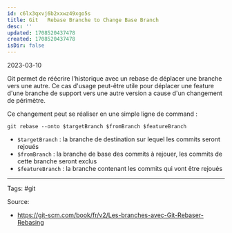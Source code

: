 ```yaml
---
id: c6lx3qxvj6b2xxwz49xgo5s
title: Git   Rebase Branche to Change Base Branch
desc: ''
updated: 1708520437478
created: 1708520437478
isDir: false
---
```


2023-03-10

Git permet de réécrire l'historique avec un rebase de déplacer une branche vers une autre. Ce cas d'usage peut-être utile pour déplacer une feature d'une branche de support vers une autre version a cause d'un changement de périmètre.

Ce changement peut se réaliser en une simple ligne de command :  

```console
git rebase --onto $targetBranch $fromBranch $featureBranch
```

- `$targetBranch` : la branche de destination sur lequel les commits seront rejoués
- `$fromBranch` : la branche de base des commits à rejouer, les commits de cette branche seront exclus
- `$featureBranch` : la branche contenant les commits qui vont être rejoués

--- 
Tags: #git 

Source:
- https://git-scm.com/book/fr/v2/Les-branches-avec-Git-Rebaser-Rebasing